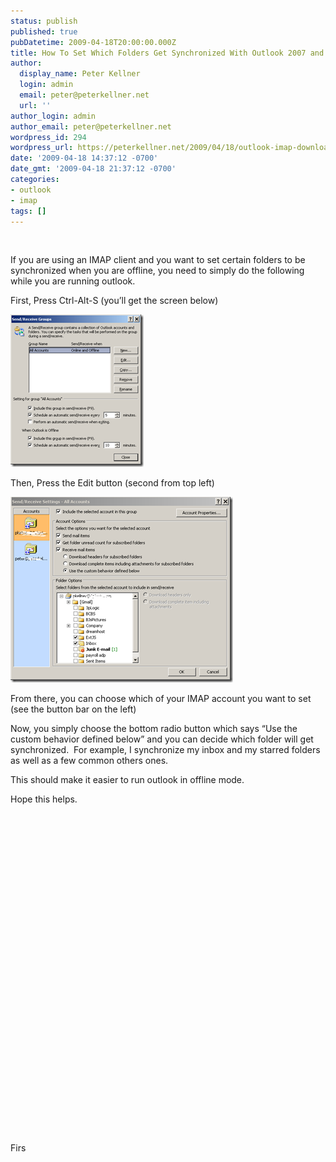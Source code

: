 ```yaml
---
status: publish
published: true
pubDatetime: 2009-04-18T20:00:00.000Z
title: How To Set Which Folders Get Synchronized With Outlook 2007 and IMAP
author:
  display_name: Peter Kellner
  login: admin
  email: peter@peterkellner.net
  url: ''
author_login: admin
author_email: peter@peterkellner.net
wordpress_id: 294
wordpress_url: https://peterkellner.net/2009/04/18/outlook-imap-download-offline-mode/
date: '2009-04-18 14:37:12 -0700'
date_gmt: '2009-04-18 21:37:12 -0700'
categories:
- outlook
- imap
tags: []
---
```

<p>&#160;</p>
<p>If you are using an IMAP client and you want to set certain folders to be synchronized when you are offline, you need to simply do the following while you are running outlook.</p>
<p>First, Press Ctrl-Alt-S (you’ll get the screen below)</p>
<p><a href="/wp/wp-content/uploads/2009/04/image2.png"><img style="border-bottom: 0px; border-left: 0px; display: inline; border-top: 0px; border-right: 0px" title="image" border="0" alt="image" src="/wp/wp-content/uploads/2009/04/image_thumb2.png" width="213" height="244" /></a> </p>
<p>Then, Press the Edit button (second from top left)</p>
<p><a href="/wp/wp-content/uploads/2009/04/image_31.png"><img style="border-bottom: 0px; border-left: 0px; display: inline; border-top: 0px; border-right: 0px" title="image" border="0" alt="image" src="/wp/wp-content/uploads/2009/04/image_thumb_31.png" width="356" height="297" /></a> </p>
<p>From there, you can choose which of your IMAP account you want to set (see the button bar on the left)</p>
<p>Now, you simply choose the bottom radio button which says “Use the custom behavior defined below” and you can decide which folder will get synchronized.&#160; For example, I synchronize my inbox and my starred folders as well as a few common others ones.</p>
<p>This should make it easier to run outlook in offline mode.</p>
<p>Hope this helps.</p>
<p>&#160;</p>
<p>&#160;</p>
<p>&#160;</p>
<p>&#160;</p>
<p>&#160;</p>
<p>&#160;</p>
<p>&#160;</p>
<p>&#160;</p>
<p>&#160;</p>
<p>&#160;</p>
<p>&#160;</p>
<p>&#160;</p>
<p>&#160;</p>
<p>&#160;</p>
<p>&#160;</p>
<p>&#160;</p>
<p>&#160;</p>
<p>Firs</p>
